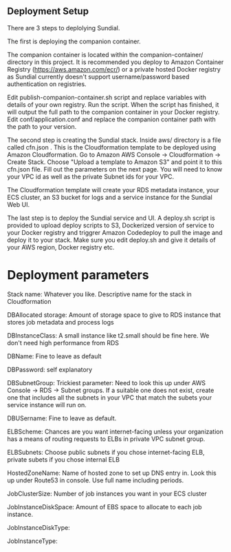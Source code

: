 ## Deployment Setup

There are 3 steps to deplolying Sundial.

The first is deploying the companion container.

The companion container is located within the companion-container/ directory in this project. It is recommended you deploy to Amazon Container Registry (https://aws.amazon.com/ecr/) or a private hosted Docker registry as Sundial currently doesn't support username/password based authentication on registries.

Edit publish-companion-container.sh script and replace variables with details of your own registry. Run the script.
When the script has finished, it will output the full path to the companion container in your Docker registry. Edit conf/application.conf and replace the companion container path with the path to your version. 

The second step is creating the Sundial stack. 
Inside aws/ directory is a file called cfn.json . This is the Cloudformation template to be deployed using Amazon Cloudformation. 
Go to Amazon AWS Console -> Cloudformation -> Create Stack. Choose "Upload a template to Amazon S3" and point it to this cfn.json file. Fill out the parameters on the next page. You will need to know your VPC id as well as the private Subnet ids for your VPC.

The Cloudformation template will create your RDS metadata instance, your ECS cluster, an S3 bucket for logs and a service instance for the Sundial Web UI.

The last step is to deploy the Sundial service and UI. A deploy.sh script is provided to upload deploy scripts to S3, Dockerized version of service to your Docker registry and triggrer Amazon Codedeploy to pull the image and deploy it to your stack. Make sure you edit deploy.sh and give it details of your AWS region, Docker registry etc.

# Deployment parameters

Stack name: Whatever you like. Descriptive name for the stack in Cloudformation

DBAllocated storage: Amount of storage space to give to RDS instance that stores job metadata and process logs

DBInstanceClass: A small instance like t2.small should be fine here. We don't need high performance from RDS

DBName: Fine to leave as default

DBPassword: self explanatory

DBSubnetGroup: Trickiest parameter: Need to look this up under AWS Console -> RDS -> Subnet groups. If a suitable one does not exist, create one that includes all the subnets in your VPC that match the subets your service instance will run on.

DBUSername: Fine to leave as default.

ELBScheme: Chances are you want internet-facing unless your organization has a means of routing requests to ELBs in private VPC subnet group.

ELBSubnets: Choose public subnets if you chose internet-facing ELB, private subets if you chose internal ELB

HostedZoneName: Name of hosted zone to set up DNS entry in. Look this up under Route53 in console. Use full name including periods.

JobClusterSize: Number of job instances you want in your ECS cluster

JobInstanceDiskSpace: Amount of EBS space to allocate to each job instance.

JobInstanceDiskType:
 
JobInstanceType:
 
